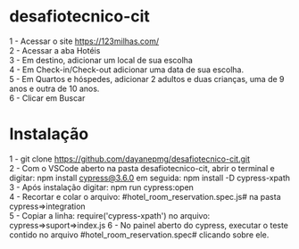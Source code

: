 # desafiotecnico-cit

1 - Acessar o site https://123milhas.com/ <br>
2 - Acessar a aba Hotéis<br>
3 - Em destino, adicionar um local de sua escolha<br>
4 - Em Check-in/Check-out adicionar uma data de sua escolha.<br>
5 - Em Quartos e hóspedes, adicionar 2 adultos e duas crianças, uma de 9 anos e outra de 10 anos.<br>
6 - Clicar em Buscar<br>

# Instalação
1 - git clone https://github.com/dayanepmg/desafiotecnico-cit.git<br>
2 - Com o VSCode aberto na pasta desafiotecnico-cit, abrir o terminal e digitar: npm install cypress@3.6.0 em seguida: npm install -D cypress-xpath<br>
3 - Após instalação digitar: npm run cypress:open<br>
4 - Recortar e colar o arquivo: #hotel_room_reservation.spec.js# na pasta cypress=>integration<br>
5 - Copiar a linha: require('cypress-xpath') no arquivo: cypress=>suport=>index.js 
6 - No painel aberto do cypress, executar o teste contido no arquivo #hotel_room_reservation.spec# clicando sobre ele.<br>
